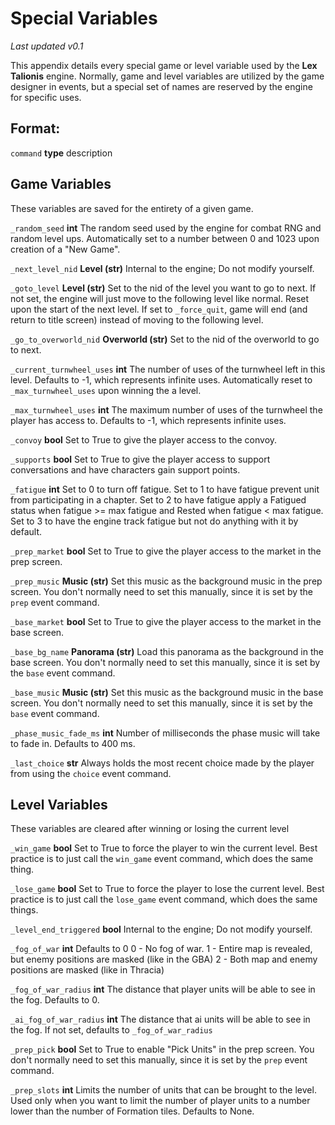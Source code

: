 # Special Variables

_Last updated v0.1_

This appendix details every special game or level variable used by the **Lex Talionis** engine. Normally, game and level variables are utilized by the game designer in events, but a special set of names are reserved by the engine for specific uses.

## Format:

`command` **type** description

## Game Variables

These variables are saved for the entirety of a given game.

`_random_seed` **int** The random seed used by the engine for combat RNG and random level ups. Automatically set to a number between 0 and 1023 upon creation of a "New Game".

`_next_level_nid` **Level (str)** Internal to the engine; Do not modify yourself.

`_goto_level` **Level (str)** Set to the nid of the level you want to go to next. If not set, the engine will just move to the following level like normal. Reset upon the start of the next level. If set to `_force_quit`, game will end (and return to title screen) instead of moving to the following level.

`_go_to_overworld_nid` **Overworld (str)** Set to the nid of the overworld to go to next.

`_current_turnwheel_uses` **int** The number of uses of the turnwheel left in this level. Defaults to -1, which represents infinite uses. Automatically reset to `_max_turnwheel_uses` upon winning the a level.

`_max_turnwheel_uses` **int** The maximum number of uses of the turnwheel the player has access to. Defaults to -1, which represents infinite uses.

`_convoy` **bool** Set to True to give the player access to the convoy.

`_supports` **bool** Set to True to give the player access to support conversations and have characters gain support points.

`_fatigue` **int** Set to 0 to turn off fatigue. Set to 1 to have fatigue prevent unit from participating in a chapter. Set to 2 to have fatigue apply a Fatigued status when fatigue >= max fatigue and Rested when fatigue < max fatigue. Set to 3 to have the engine track fatigue but not do anything with it by default.

`_prep_market` **bool** Set to True to give the player access to the market in the prep screen.

`_prep_music` **Music (str)** Set this music as the background music in the prep screen. You don't normally need to set this manually, since it is set by the `prep` event command.

`_base_market` **bool** Set to True to give the player access to the market in the base screen.

`_base_bg_name` **Panorama (str)** Load this panorama as the background in the base screen. You don't normally need to set this 
manually, since it is set by the `base` event command.

`_base_music` **Music (str)** Set this music as the background music in the base screen. You don't normally need to set this manually, since it is set by the `base` event command.

`_phase_music_fade_ms` **int** Number of milliseconds the phase music will take to fade in. Defaults to 400 ms.

`_last_choice` **str** Always holds the most recent choice made by the player from using the `choice` event command.

## Level Variables

These variables are cleared after winning or losing the current level

`_win_game` **bool** Set to True to force the player to win the current level. Best practice is to just call the `win_game` event command, which does the same thing.

`_lose_game` **bool** Set to True to force the player to lose the current level. Best practice is to just call the `lose_game` event command, which does the same things.

`_level_end_triggered` **bool** Internal to the engine; Do not modify yourself.

`_fog_of_war` **int** Defaults to 0
    0 - No fog of war.
    1 - Entire map is revealed, but enemy positions are masked (like in the GBA)
    2 - Both map and enemy positions are masked (like in Thracia)

`_fog_of_war_radius` **int** The distance that player units will be able to see in the fog. Defaults to 0.

`_ai_fog_of_war_radius` **int** The distance that ai units will be able to see in the fog. If not set, defaults to `_fog_of_war_radius`

`_prep_pick` **bool** Set to True to enable "Pick Units" in the prep screen. You don't normally need to set this manually, since it is set by the `prep` event command.

`_prep_slots` **int** Limits the number of units that can be brought to the level. Used only when you want to limit the number of player units to a number lower than the number of Formation tiles. Defaults to None.
